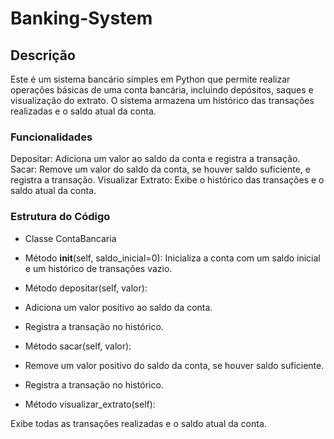 # Banking-System

## Descrição
Este é um sistema bancário simples em Python que permite realizar operações básicas de uma conta bancária, incluindo depósitos, saques e visualização do extrato. O sistema armazena um histórico das transações realizadas e o saldo atual da conta.

### Funcionalidades
Depositar: Adiciona um valor ao saldo da conta e registra a transação.
Sacar: Remove um valor do saldo da conta, se houver saldo suficiente, e registra a transação.
Visualizar Extrato: Exibe o histórico das transações e o saldo atual da conta.

### Estrutura do Código
- Classe ContaBancaria
- Método __init__(self, saldo_inicial=0): Inicializa a conta com um saldo inicial e um histórico de transações vazio.

- Método depositar(self, valor):

- Adiciona um valor positivo ao saldo da conta.
- Registra a transação no histórico.
- Método sacar(self, valor):

- Remove um valor positivo do saldo da conta, se houver saldo suficiente.
- Registra a transação no histórico.
- Método visualizar_extrato(self):

Exibe todas as transações realizadas e o saldo atual da conta.
